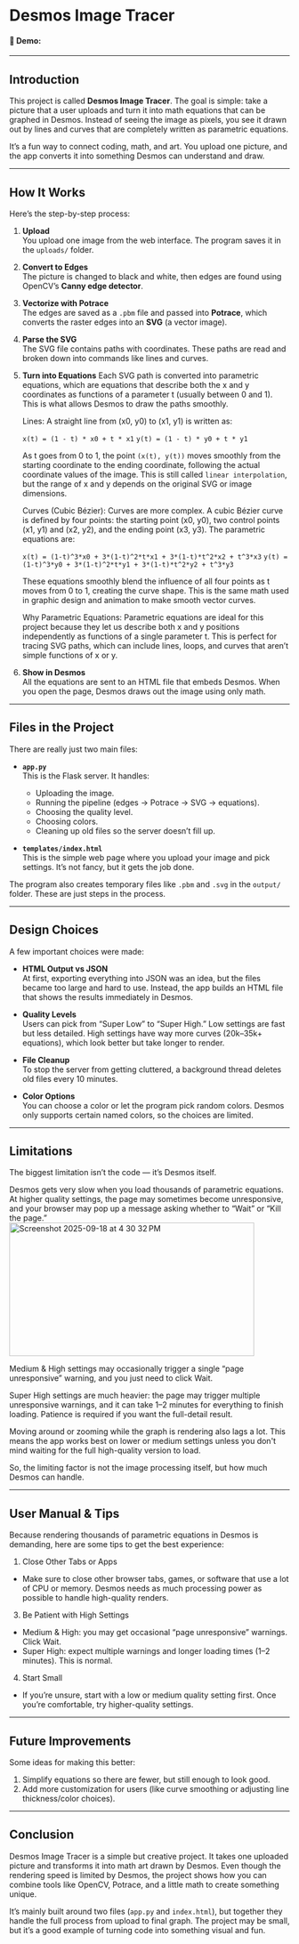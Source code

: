 # Desmos Image Tracer

#### 🎥 Demo: <URL HERE>

---

## Introduction

This project is called **Desmos Image Tracer**. The goal is simple: take a picture that a user uploads and turn it into math equations that can be graphed in Desmos. Instead of seeing the image as pixels, you see it drawn out by lines and curves that are completely written as parametric equations.  

It’s a fun way to connect coding, math, and art. You upload one picture, and the app converts it into something Desmos can understand and draw.

---

## How It Works

Here’s the step-by-step process:

1. **Upload**  
   You upload one image from the web interface. The program saves it in the `uploads/` folder.

2. **Convert to Edges**  
   The picture is changed to black and white, then edges are found using OpenCV’s **Canny edge detector**.

3. **Vectorize with Potrace**  
   The edges are saved as a `.pbm` file and passed into **Potrace**, which converts the raster edges into an **SVG** (a vector image).

4. **Parse the SVG**  
   The SVG file contains paths with coordinates. These paths are read and broken down into commands like lines and curves.

5. **Turn into Equations**
Each SVG path is converted into parametric equations, which are equations that describe both the x and y coordinates as functions of a   parameter t (usually between 0 and 1). This is what allows Desmos to draw the paths smoothly.

   Lines:
   A straight line from (x0, y0) to (x1, y1) is written as:

   `x(t) = (1 - t) * x0 + t * x1`
   `y(t) = (1 - t) * y0 + t * y1`

   
   As t goes from 0 to 1, the point `(x(t), y(t))` moves smoothly from the starting coordinate to the ending coordinate, following the actual coordinate values of the image. This is still called `linear interpolation`, but the range of x and y depends on the original SVG or image dimensions.
   
   Curves (Cubic Bézier):
   Curves are more complex. A cubic Bézier curve is defined by four points: the starting point (x0, y0), two control points (x1, y1) and (x2, y2), and the ending point (x3, y3). The parametric equations are:
   
   `x(t) = (1-t)^3*x0 + 3*(1-t)^2*t*x1 + 3*(1-t)*t^2*x2 + t^3*x3`
   `y(t) = (1-t)^3*y0 + 3*(1-t)^2*t*y1 + 3*(1-t)*t^2*y2 + t^3*y3`
   
   
   These equations smoothly blend the influence of all four points as t moves from 0 to 1, creating the curve shape. This is the same math used in graphic design and animation to make smooth vector curves.
   
   Why Parametric Equations:
   Parametric equations are ideal for this project because they let us describe both x and y positions independently as functions of a single parameter t. This is perfect for tracing SVG paths, which can include lines, loops, and curves that aren’t simple functions of x or y.

6. **Show in Desmos**  
   All the equations are sent to an HTML file that embeds Desmos. When you open the page, Desmos draws out the image using only math.

---

## Files in the Project

There are really just two main files:

- **`app.py`**  
  This is the Flask server. It handles:  
  - Uploading the image.  
  - Running the pipeline (edges → Potrace → SVG → equations).  
  - Choosing the quality level.  
  - Choosing colors.  
  - Cleaning up old files so the server doesn’t fill up.  

- **`templates/index.html`**  
  This is the simple web page where you upload your image and pick settings. It’s not fancy, but it gets the job done.  

The program also creates temporary files like `.pbm` and `.svg` in the `output/` folder. These are just steps in the process.

---

## Design Choices

A few important choices were made:

- **HTML Output vs JSON**  
  At first, exporting everything into JSON was an idea, but the files became too large and hard to use. Instead, the app builds an HTML file that shows the results immediately in Desmos.

- **Quality Levels**  
  Users can pick from “Super Low” to “Super High.” Low settings are fast but less detailed. High settings have way more curves (20k–35k+ equations), which look better but take longer to render.

- **File Cleanup**  
  To stop the server from getting cluttered, a background thread deletes old files every 10 minutes.

- **Color Options**  
  You can choose a color or let the program pick random colors. Desmos only supports certain named colors, so the choices are limited.

---

## Limitations

The biggest limitation isn’t the code — it’s Desmos itself.

Desmos gets very slow when you load thousands of parametric equations. At higher quality settings, the page may sometimes become unresponsive, and your browser may pop up a message asking whether to “Wait” or “Kill the page.”
<img width="440" height="240" alt="Screenshot 2025-09-18 at 4 30 32 PM" src="https://github.com/user-attachments/assets/247a5a33-6132-4475-b795-b874ac47d7b8" />

Medium & High settings may occasionally trigger a single “page unresponsive” warning, and you just need to click Wait.

Super High settings are much heavier: the page may trigger multiple unresponsive warnings, and it can take 1–2 minutes for everything to finish loading. Patience is required if you want the full-detail result.

Moving around or zooming while the graph is rendering also lags a lot. This means the app works best on lower or medium settings unless you don't mind waiting for the full high-quality version to load.

So, the limiting factor is not the image processing itself, but how much Desmos can handle.

---

## User Manual & Tips

Because rendering thousands of parametric equations in Desmos is demanding, here are some tips to get the best experience:

1. Close Other Tabs or Apps
- Make sure to close other browser tabs, games, or software that use a lot of CPU or memory. Desmos needs as much processing power as possible to handle high-quality renders.

3. Be Patient with High Settings
- Medium & High: you may get occasional “page unresponsive” warnings. Click Wait.
- Super High: expect multiple warnings and longer loading times (1–2 minutes). This is normal.

4. Start Small
- If you’re unsure, start with a low or medium quality setting first. Once you’re comfortable, try higher-quality settings.

---

## Future Improvements

Some ideas for making this better:

1. Simplify equations so there are fewer, but still enough to look good.  
2. Add more customization for users (like curve smoothing or adjusting line thickness/color choices).

---

## Conclusion

Desmos Image Tracer is a simple but creative project. It takes one uploaded picture and transforms it into math art drawn by Desmos. Even though the rendering speed is limited by Desmos, the project shows how you can combine tools like OpenCV, Potrace, and a little math to create something unique.  

It’s mainly built around two files (`app.py` and `index.html`), but together they handle the full process from upload to final graph. The project may be small, but it’s a good example of turning code into something visual and fun.

